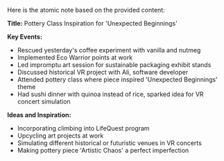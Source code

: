 Here is the atomic note based on the provided content:

**Title:** Pottery Class Inspiration for 'Unexpected Beginnings'

**Key Events:**

* Rescued yesterday's coffee experiment with vanilla and nutmeg
* Implemented Eco Warrior points at work
* Led impromptu art session for sustainable packaging exhibit stands
* Discussed historical VR project with Ali, software developer
* Attended pottery class where piece inspired 'Unexpected Beginnings' theme
* Had sushi dinner with quinoa instead of rice, sparked idea for VR concert simulation

**Ideas and Inspiration:**

* Incorporating climbing into LifeQuest program
* Upcycling art projects at work
* Simulating different historical or futuristic venues in VR concerts
* Making pottery piece 'Artistic Chaos' a perfect imperfection